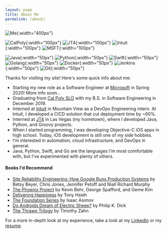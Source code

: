 ```yaml
---
layout: page
title: About Me
permalink: /about/
---
```

![Me](/img/zack.png "Me!"){:width="400px"}


![CalPoly](/img/CalPoly.jpg "Cal Poly SLO"){:width="100px"}
![JT4](/img/JT4.png "JT4"){:width="100px"}
![Intuit](/img/Intuit.png "Intuit"){:width="100px"}
![MSFT](/img/MSFT.png "Microsoft"){:width="100px"}

![Java](/img/Java.png "Java"){:width="50px"}
![Python](/img/Python.png "Python"){:width="50px"}
![Swift](/img/Swift.png "Swift"){:width="50px"}
![Golang](/img/Golang.png "Golang"){:width="50px"}
![Docker](/img/Docker.png "Docker"){:width="50px"}
![Jenkins](/img/Jenkins.png "Jenkins"){:width="50px"}
![Git](/img/Git.png "Git"){:width="50px"}

Thanks for visiting my site! Here's some quick info about me:

- Starting my new role as a Software Engineer at <a href="https://www.microsoft.com/">Microsoft</a> in Spring 2020! More info soon...
- Graduating from <a href="http://calpoly.edu">Cal Poly SLO</a> with my B.S. in Software Engineering in December 2019.
- Interned at <a href="https://www.intuit.com">Intuit</a> in Mountain View as a DevOps Engineering intern. At Intuit, I developed a CICD solution that cut deployment time by ~60%. 
- Interned at <a href="https://www.jt4llc.com">JT4</a> in Las Vegas (my hometown), where I developed Java, Python, and Groovy projects.
- When I started programming, I was developing Objective-C iOS apps in high school. Today, iOS development is still one of my side hobbies. 
- I'm interested in automation, cloud infrastructure, and DevOps in general.
- Java, Python, Swift, and Go are the languages I'm most comfortable with, but I've experimented with plenty of others. 

#### Books I'd Recommend
- <a href="https://landing.google.com/sre/sre-book/toc/index.html">Site Reliability Engineering: How Google Runs Production Systems</a> by Betsy Beyer, Chris Jones, Jennifer Petoff and Niall Richard Murphy
- <a href="https://itrevolution.com/book/the-phoenix-project/">The Phoenix Project</a> by Kevin Behr, George Spafford, and Geme Kim
- <a href="https://en.wikipedia.org/wiki/Delivering_Happiness">Delivering Happiness</a> by Tony Hsieh
- <a href="https://en.wikipedia.org/wiki/Foundation_series">The Foundation Series</a> by Isaac Asimov
- <a href="https://en.wikipedia.org/wiki/Do_Androids_Dream_of_Electric_Sheep">Do Androids Dream of Electric Sheep?</a> by Philip K. Dick
- <a href="https://en.wikipedia.org/wiki/Thrawn_trilogy">The Thrawn Trilogy</a> by Timothy Zahn

For a more in-depth look at my experience, take a look at my <a href="https://www.linkedin.com/in/richardsonz">LinkedIn</a> or my <a href="/resume/">resume</a>.